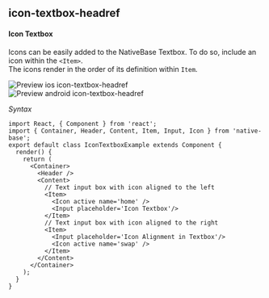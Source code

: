 ## icon-textbox-headref
#### Icon Textbox

Icons can be easily added to the NativeBase Textbox. To do so, include an icon within the <code>&lt;Item></code>. <br />
The icons render in the order of its definition within <code>Item</code>.<br />


![Preview ios icon-textbox-headref](https://github.com/GeekyAnts/NativeBase-KitchenSink/raw/v2.4.8/screenshots/ios/input-icon.png)
![Preview android icon-textbox-headref](https://github.com/GeekyAnts/NativeBase-KitchenSink/raw/v2.4.8/screenshots/android/input-icon.png)

*Syntax*        
<pre class="line-numbers"><code class="language-jsx">import React, { Component } from 'react';
import { Container, Header, Content, Item, Input, Icon } from 'native-base';
export default class IconTextboxExample extends Component {
  render() {
    return (
      &lt;Container>
        &lt;Header />
        &lt;Content>
          // Text input box with icon aligned to the left
          &lt;Item>
            &lt;Icon active name='home' />
            &lt;Input placeholder='Icon Textbox'/>
          &lt;/Item>
          // Text input box with icon aligned to the right
          &lt;Item>
            &lt;Input placeholder='Icon Alignment in Textbox'/>
            &lt;Icon active name='swap' />
          &lt;/Item>
        &lt;/Content>
      &lt;/Container>
    );
  }
}</code></pre><br />
